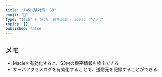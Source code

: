 ```yaml
---
title: "AWS試験対策: S3"
emoji: "💬"
type: "tech" # tech: 技術記事 / idea: アイデア
topics: []
published: false
---
```



## メモ

- Macieを有効化すると、S3内の機密情報を検出できる
- サーバアクセスログを有効化することで、送信元を記録することができる